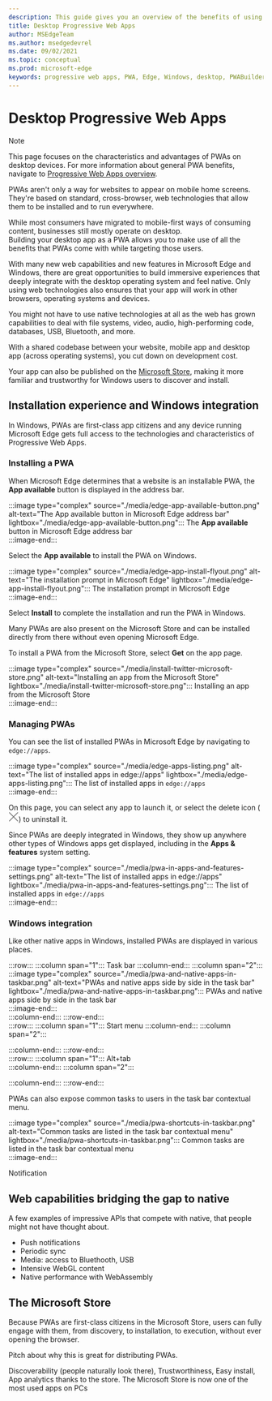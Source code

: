 ```yaml
---
description: This guide gives you an overview of the benefits of using PWA to build desktop applications.
title: Desktop Progressive Web Apps
author: MSEdgeTeam
ms.author: msedgedevrel
ms.date: 09/02/2021
ms.topic: conceptual
ms.prod: microsoft-edge
keywords: progressive web apps, PWA, Edge, Windows, desktop, PWABuilder
---
```

# Desktop Progressive Web Apps  

> [!NOTE]
> This page focuses on the characteristics and advantages of PWAs on desktop devices. For more information about general PWA benefits, navigate to [Progressive Web Apps overview][PwaOverview].  

PWAs aren't only a way for websites to appear on mobile home screens. They're based on standard, cross-browser, web technologies that allow them to be installed and to run everywhere.  

While most consumers have migrated to mobile-first ways of consuming content, businesses still mostly operate on desktop.  
Building your desktop app as a PWA allows you to make use of all the benefits that PWAs come with while targeting those users.  

With many new web capabilities and new features in Microsoft Edge and Windows, there are great opportunities to build immersive experiences that deeply integrate with the desktop operating system and feel native. Only using web technologies also ensures that your app will work in other browsers, operating systems and devices.  

You might not have to use native technologies at all as the web has grown capabilities to deal with file systems, video, audio, high-performing code, databases, USB, Bluetooth, and more.  

With a shared codebase between your website, mobile app and desktop app (across operating systems), you cut down on development cost.

Your app can also be published on the [Microsoft Store][PwaMicrosoftStore], making it more familiar and trustworthy for Windows users to discover and install.  

## Installation experience and Windows integration  

In Windows, PWAs are first-class app citizens and any device running Microsoft Edge gets full access to the technologies and characteristics of Progressive Web Apps.  

### Installing a PWA  

When Microsoft Edge determines that a website is an installable PWA, the **App available** button is displayed in the address bar.  

:::image type="complex" source="./media/edge-app-available-button.png" alt-text="The App available button in Microsoft Edge address bar" lightbox="./media/edge-app-available-button.png":::
   The **App available** button in Microsoft Edge address bar  
:::image-end:::  

Select the **App available** to install the PWA on Windows.

:::image type="complex" source="./media/edge-app-install-flyout.png" alt-text="The installation prompt in Microsoft Edge" lightbox="./media/edge-app-install-flyout.png":::
   The installation prompt in Microsoft Edge  
:::image-end:::  

Select **Install** to complete the installation and run the PWA in Windows.  

Many PWAs are also present on the Microsoft Store and can be installed directly from there without even opening Microsoft Edge.  

To install a PWA from the Microsoft Store, select **Get** on the app page.  

:::image type="complex" source="./media/install-twitter-microsoft-store.png" alt-text="Installing an app from the Microsoft Store" lightbox="./media/install-twitter-microsoft-store.png":::
   Installing an app from the Microsoft Store  
:::image-end:::  

### Managing PWAs  

You can see the list of installed PWAs in Microsoft Edge by navigating to `edge://apps`.  

:::image type="complex" source="./media/edge-apps-listing.png" alt-text="The list of installed apps in edge://apps" lightbox="./media/edge-apps-listing.png":::
   The list of installed apps in `edge://apps`  
:::image-end:::  

On this page, you can select any app to launch it, or select the delete icon \(![Uninstall app](./media/uninstall-app-button.png)\) to uninstall it.  

Since PWAs are deeply integrated in Windows, they show up anywhere other types of Windows apps get displayed, including in the **Apps & features** system setting.  

:::image type="complex" source="./media/pwa-in-apps-and-features-settings.png" alt-text="The list of installed apps in edge://apps" lightbox="./media/pwa-in-apps-and-features-settings.png":::
   The list of installed apps in `edge://apps`  
:::image-end:::  

### Windows integration  

Like other native apps in Windows, installed PWAs are displayed in various places.  

:::row:::
   :::column span="1":::
      Task bar 
   :::column-end:::
   :::column span="2":::
      :::image type="complex" source="./media/pwa-and-native-apps-in-taskbar.png" alt-text="PWAs and native apps side by side in the task bar" lightbox="./media/pwa-and-native-apps-in-taskbar.png":::
         PWAs and native apps side by side in the task bar  
      :::image-end:::  
   :::column-end:::
:::row-end:::  
:::row:::
   :::column span="1":::
      Start menu
   :::column-end:::
   :::column span="2":::
       
   :::column-end:::
:::row-end:::  
:::row:::
   :::column span="1":::
      Alt+tab  
   :::column-end:::
   :::column span="2":::
       
   :::column-end:::
:::row-end:::  

PWAs can also expose common tasks to users in the task bar contextual menu.

:::image type="complex" source="./media/pwa-shortcuts-in-taskbar.png" alt-text="Common tasks are listed in the task bar contextual menu" lightbox="./media/pwa-shortcuts-in-taskbar.png":::
   Common tasks are listed in the task bar contextual menu  
:::image-end:::  

Notification

## Web capabilities bridging the gap to native  

A few examples of impressive APIs that compete with native, that people might not have thought about. 

* Push notifications
* Periodic sync
* Media: access to Bluethooth, USB
* Intensive WebGL content
* Native performance with WebAssembly

## The Microsoft Store  

Because PWAs are first-class citizens in the Microsoft Store, users can fully engage with them, from discovery, to installation, to execution, without ever opening the browser.  

Pitch about why this is great for distributing PWAs.

Discoverability (people naturally look there), Trustworthiness, Easy install, App analytics thanks to the store.
The Microsoft Store is now one of the most used apps on PCs  

<!-- Links -->

[PwaOverview]: ./index.md "Progressive Web Apps overview | Microsoft Docs"  
[PwaMicrosoftStore]: ./microsoft-store.md "Publish your Progressive Web App to the Microsoft Store | Microsoft Docs"  
